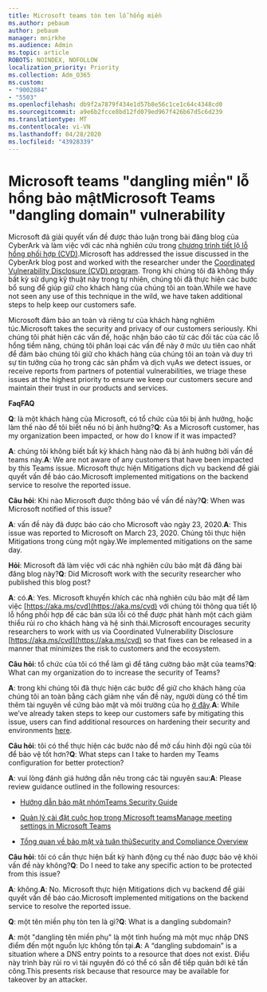 ```yaml
---
title: Microsoft teams tòn ten lỗ hổng miền
ms.author: pebaum
author: pebaum
manager: mnirkhe
ms.audience: Admin
ms.topic: article
ROBOTS: NOINDEX, NOFOLLOW
localization_priority: Priority
ms.collection: Adm_O365
ms.custom:
- "9002884"
- "5503"
ms.openlocfilehash: db9f2a7879f434e1d57b8e56c1ce1c64c4348cd0
ms.sourcegitcommit: a9e6b2fcce8bd12fd079ed967f426b67d5c6d239
ms.translationtype: MT
ms.contentlocale: vi-VN
ms.lasthandoff: 04/28/2020
ms.locfileid: "43928339"
---
```

# <a name="microsoft-teams-dangling-domain-vulnerability"></a><span data-ttu-id="1ce8a-102">Microsoft teams "dangling miền" lỗ hổng bảo mật</span><span class="sxs-lookup"><span data-stu-id="1ce8a-102">Microsoft Teams "dangling domain" vulnerability</span></span>

<span data-ttu-id="1ce8a-103">Microsoft đã giải quyết vấn đề được thảo luận trong bài đăng blog của CyberArk và làm việc với các nhà nghiên cứu trong [chương trình tiết lộ lỗ hổng phối hợp (CVD)](https://aka.ms/cvd).</span><span class="sxs-lookup"><span data-stu-id="1ce8a-103">Microsoft has addressed the issue discussed in the CyberArk blog post and worked with the researcher under the [Coordinated Vulnerability Disclosure (CVD) program](https://aka.ms/cvd).</span></span> <span data-ttu-id="1ce8a-104">Trong khi chúng tôi đã không thấy bất kỳ sử dụng kỹ thuật này trong tự nhiên, chúng tôi đã thực hiện các bước bổ sung để giúp giữ cho khách hàng của chúng tôi an toàn.</span><span class="sxs-lookup"><span data-stu-id="1ce8a-104">While we have not seen any use of this technique in the wild, we have taken additional steps to help keep our customers safe.</span></span>

<span data-ttu-id="1ce8a-105">Microsoft đảm bảo an toàn và riêng tư của khách hàng nghiêm túc.</span><span class="sxs-lookup"><span data-stu-id="1ce8a-105">Microsoft takes the security and privacy of our customers seriously.</span></span> <span data-ttu-id="1ce8a-106">Khi chúng tôi phát hiện các vấn đề, hoặc nhận báo cáo từ các đối tác của các lỗ hổng tiềm năng, chúng tôi phân loại các vấn đề này ở mức ưu tiên cao nhất để đảm bảo chúng tôi giữ cho khách hàng của chúng tôi an toàn và duy trì sự tin tưởng của họ trong các sản phẩm và dịch vụ</span><span class="sxs-lookup"><span data-stu-id="1ce8a-106">As we detect issues, or receive reports from partners of potential vulnerabilities, we triage these issues at the highest priority to ensure we keep our customers secure and maintain their trust in our products and services.</span></span>

<span data-ttu-id="1ce8a-107">**Faq**</span><span class="sxs-lookup"><span data-stu-id="1ce8a-107">**FAQ**</span></span>

<span data-ttu-id="1ce8a-108">**Q**: là một khách hàng của Microsoft, có tổ chức của tôi bị ảnh hưởng, hoặc làm thế nào để tôi biết nếu nó bị ảnh hưởng?</span><span class="sxs-lookup"><span data-stu-id="1ce8a-108">**Q**: As a Microsoft customer, has my organization been impacted, or how do I know if it was impacted?</span></span>

<span data-ttu-id="1ce8a-109">**A**: chúng tôi không biết bất kỳ khách hàng nào đã bị ảnh hưởng bởi vấn đề teams này.</span><span class="sxs-lookup"><span data-stu-id="1ce8a-109">**A**: We are not aware of any customers that have been impacted by this Teams issue.</span></span> <span data-ttu-id="1ce8a-110">Microsoft thực hiện Mitigations dịch vụ backend để giải quyết vấn đề báo cáo.</span><span class="sxs-lookup"><span data-stu-id="1ce8a-110">Microsoft implemented mitigations on the backend service to resolve the reported issue.</span></span>

<span data-ttu-id="1ce8a-111">**Câu hỏi**: Khi nào Microsoft được thông báo về vấn đề này?</span><span class="sxs-lookup"><span data-stu-id="1ce8a-111">**Q**: When was Microsoft notified of this issue?</span></span>

<span data-ttu-id="1ce8a-112">**A**: vấn đề này đã được báo cáo cho Microsoft vào ngày 23, 2020.</span><span class="sxs-lookup"><span data-stu-id="1ce8a-112">**A**: This issue was reported to Microsoft on March 23, 2020.</span></span> <span data-ttu-id="1ce8a-113">Chúng tôi thực hiện Mitigations trong cùng một ngày.</span><span class="sxs-lookup"><span data-stu-id="1ce8a-113">We implemented mitigations on the same day.</span></span>

<span data-ttu-id="1ce8a-114">**Hỏi**: Microsoft đã làm việc với các nhà nghiên cứu bảo mật đã đăng bài đăng blog này?</span><span class="sxs-lookup"><span data-stu-id="1ce8a-114">**Q**: Did Microsoft work with the security researcher who published this blog post?</span></span>

<span data-ttu-id="1ce8a-115">**A**: có.</span><span class="sxs-lookup"><span data-stu-id="1ce8a-115">**A**: Yes.</span></span> <span data-ttu-id="1ce8a-116">Microsoft khuyến khích các nhà nghiên cứu bảo mật để làm việc [https://aka.ms/cvd](https://aka.ms/cvd) với chúng tôi thông qua tiết lộ lỗ hổng phối hợp để các bản sửa lỗi có thể được phát hành một cách giảm thiểu rủi ro cho khách hàng và hệ sinh thái.</span><span class="sxs-lookup"><span data-stu-id="1ce8a-116">Microsoft encourages security researchers to work with us via Coordinated Vulnerability Disclosure [https://aka.ms/cvd](https://aka.ms/cvd) so that fixes can be released in a manner that minimizes the risk to customers and the ecosystem.</span></span>  

<span data-ttu-id="1ce8a-117">**Câu hỏi**: tổ chức của tôi có thể làm gì để tăng cường bảo mật của teams?</span><span class="sxs-lookup"><span data-stu-id="1ce8a-117">**Q**: What can my organization do to increase the security of Teams?</span></span>  

<span data-ttu-id="1ce8a-118">**A**: trong khi chúng tôi đã thực hiện các bước để giữ cho khách hàng của chúng tôi an toàn bằng cách giảm nhẹ vấn đề này, người dùng có thể tìm thêm tài nguyên về cứng bảo mật và môi trường của họ [ở đây](https://www.microsoft.com/microsoft-365/blog/2020/04/06/it-professionals-privacy-security-microsoft-teams/).</span><span class="sxs-lookup"><span data-stu-id="1ce8a-118">**A**: While we’ve already taken steps to keep our customers safe by mitigating this issue, users can find additional resources on hardening their security and environments [here](https://www.microsoft.com/microsoft-365/blog/2020/04/06/it-professionals-privacy-security-microsoft-teams/).</span></span>  

<span data-ttu-id="1ce8a-119">**Câu hỏi**: tôi có thể thực hiện các bước nào để mở cấu hình đội ngũ của tôi để bảo vệ tốt hơn?</span><span class="sxs-lookup"><span data-stu-id="1ce8a-119">**Q**: What steps can I take to harden my Teams configuration for better protection?</span></span>

<span data-ttu-id="1ce8a-120">**A**: vui lòng đánh giá hướng dẫn nêu trong các tài nguyên sau:</span><span class="sxs-lookup"><span data-stu-id="1ce8a-120">**A**: Please review guidance outlined in the following resources:</span></span> 

- [<span data-ttu-id="1ce8a-121">Hướng dẫn bảo mật nhóm</span><span class="sxs-lookup"><span data-stu-id="1ce8a-121">Teams Security Guide</span></span>](https://docs.microsoft.com/microsoftteams/teams-security-guide)

- [<span data-ttu-id="1ce8a-122">Quản lý cài đặt cuộc họp trong Microsoft teams</span><span class="sxs-lookup"><span data-stu-id="1ce8a-122">Manage meeting settings in Microsoft Teams</span></span>](https://docs.microsoft.com/microsoftteams/meeting-settings-in-teams)

- [<span data-ttu-id="1ce8a-123">Tổng quan về bảo mật và tuân thủ</span><span class="sxs-lookup"><span data-stu-id="1ce8a-123">Security and Compliance Overview</span></span>](https://docs.microsoft.com/microsoftteams/security-compliance-overview)

<span data-ttu-id="1ce8a-124">**Câu hỏi**: tôi có cần thực hiện bất kỳ hành động cụ thể nào được bảo vệ khỏi vấn đề này không?</span><span class="sxs-lookup"><span data-stu-id="1ce8a-124">**Q**: Do I need to take any specific action to be protected from this issue?</span></span>

<span data-ttu-id="1ce8a-125">**A**: không.</span><span class="sxs-lookup"><span data-stu-id="1ce8a-125">**A**: No.</span></span> <span data-ttu-id="1ce8a-126">Microsoft thực hiện Mitigations dịch vụ backend để giải quyết vấn đề báo cáo.</span><span class="sxs-lookup"><span data-stu-id="1ce8a-126">Microsoft implemented mitigations on the backend service to resolve the reported issue.</span></span>

<span data-ttu-id="1ce8a-127">**Q**: một tên miền phụ tòn ten là gì?</span><span class="sxs-lookup"><span data-stu-id="1ce8a-127">**Q**: What is a dangling subdomain?</span></span>

<span data-ttu-id="1ce8a-128">**A**: một "dangling tên miền phụ" là một tình huống mà một mục nhập DNS điểm đến một nguồn lực không tồn tại.</span><span class="sxs-lookup"><span data-stu-id="1ce8a-128">**A**:  A “dangling subdomain” is a situation where a DNS entry points to a resource that does not exist.</span></span>  <span data-ttu-id="1ce8a-129">Điều này trình bày rủi ro vì tài nguyên đó có thể có sẵn để tiếp quản bởi kẻ tấn công.</span><span class="sxs-lookup"><span data-stu-id="1ce8a-129">This presents risk because that resource may be available for takeover by an attacker.</span></span>
